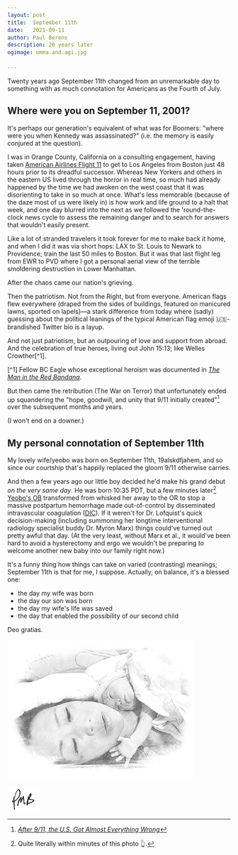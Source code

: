 ```yaml
---
layout: post
title:	September 11th
date:	2021-09-11
author:	Paul Berens
description: 20 years later
ogimage: umma.and.agi.jpg

---
```

Twenty years ago September 11th changed from an unremarkable day to something with as much connotation for Americans as the Fourth of July.

## Where were you on September 11, 2001?

It's perhaps our generation's equivalent of what was for Boomers: "where were you when Kennedy was assassinated?" (i.e. the memory is easily conjured at the question).

I was in Orange County, California on a consulting engagement, having taken [American Airlines Flight 11](https://en.wikipedia.org/wiki/American_Airlines_Flight_11) to get to Los Angeles from Boston just 48 hours prior to its dreadful successor. Whereas New Yorkers and others in the eastern US lived through the horror in real time, so much had already happened by the time we had awoken on the west coast that it was disorienting to take in so much at once. What's less memorable (because of the daze most of us were likely in) is how work and life ground to a halt that week, and one day blurred into the next as we followed the 'round-the-clock news cycle to assess the remaining danger and to search for answers that wouldn't easily present.

Like a lot of stranded travelers it took forever for me to make back it home, and when I did it was via short hops: LAX to St. Louis to Newark to Providence; train the last 50 miles to Boston. But it was that last flight leg from EWR to PVD where I got a personal aerial view of the terrible smoldering destruction in Lower Manhattan.

After the chaos came our nation's grieving.

Then the patriotism. Not from the Right, but from everyone. American flags flew everywhere (draped from the sides of buildings, featured on manicured lawns, sported on lapels)—a stark difference from today where (sadly) guessing about the political leanings of the typical American flag emoji 🇺🇸-brandished Twitter bio is a layup.

And not just patriotism, but an outpouring of love and support from abroad. And the celebration of true heroes, living out John 15:13; like Welles Crowther[^1].

[^1] Fellow BC Eagle whose exceptional heroism was documented in *<a href="https://www.theatlantic.com/ideas/archive/2021/09/after-911-everything-wrong-war-terror/620008/" target="_blank">The Man in the Red Bandana</a>*.

But then came the retribution (The War on Terror) that unfortunately ended up squandering the "hope, goodwill, and unity that 9/11 initially created"[^2] over the subsequent months and years.

[^2]: *<a href="https://www.theatlantic.com/ideas/archive/2021/09/after-911-everything-wrong-war-terror/620008/" target="_blank">After 9/11, the U.S. Got Almost Everything Wrong</a>*

(I won't end on a downer.)

## My personal connotation of September 11th

My lovely wife/yeobo was born on September 11th, 19alskdfjahem, and so since our courtship that's happily replaced the gloom 9/11 otherwise carries.

And then a few years ago our little boy decided he'd make his grand debut *on the very same day*. He was born 10:35 PDT, but a few minutes later[^3] [Yeobo's OB](https://doctors.adventisthealth.org/provider/Frederica+S+Lofquist/1343074) transformed from whisked her away to the OR to stop a massive postpartum hemorrhage made out-of-control by disseminated intravascular coagulation ([DIC](https://en.wikipedia.org/wiki/Disseminated_intravascular_coagulation)). If it weren't for Dr. Lofquist's quick decision-making (including summoning her longtime interventional radiology specialist buddy Dr. Myron Marx) things could've turned out pretty awful that day. (At the very least, without Marx et al., it would've been hard to avoid a hysterectomy and ergo we wouldn't be preparing to welcome another new baby into our family right now.)

[^3]: Quite literally within minutes of this photo 👆.

It's a funny thing how things can take on varied (contrasting) meanings; September 11th is that for me, I suppose. Actually, on balance, it's a blessed one:
- the day my wife was born
- the day our son was born
- the day my wife's life was saved
- the day that enabled the possibility of our second child

Deo gratias.

![Umma and agi](/assets/og/umma.and.agi.jpg)

![initials](/assets/images/initials.pmb.71.56.png)